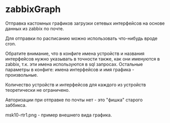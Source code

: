 # zabbixGraph

Отправка кастомных графиков загрузки сетевых интерфейсов на основе данных из zabbix по почте.

Для отправки по расписанию можно использовать что-нибудь вроде cron.

Обратите внимание, что в конфиге имена устройств и названия интерфейсов нужно указывать в точности также, как они именуются в zabbix, т.к. эти имена используются в sql запросах. Остальные параметры в конфиге: имена интерфейсов и имя графика - произвольные.

Количество устройств и интерфейсов для каждого из устройств теоретически не ограничено.

Авторизации при отправке по почты нет - это "фишка" старого заббикса.

msk10-rtr1.png - пример внешнего вида графика.
